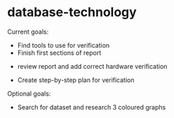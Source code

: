 database-technology
===================
Current goals:
- Find tools to use for verification
- Finish first sections of report
* review report and add correct hardware verification
- Create step-by-step plan for verification

Optional goals:
- Search for dataset and research 3 coloured graphs
